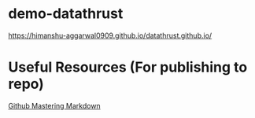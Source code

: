 # demo-datathrust

https://himanshu-aggarwal0909.github.io/datathrust.github.io/


# Useful Resources (For publishing to repo)

[Github Mastering Markdown](https://guides.github.com/features/mastering-markdown/)